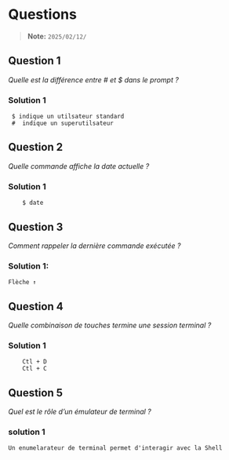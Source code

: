 # Questions
> **Note:** `2025/02/12/`

## Question 1 
*Quelle est la différence entre # et $ dans le prompt ?*

### Solution 1
```
 $ indique un utilsateur standard
 #  indique un superutilsateur
```

## Question 2
*Quelle commande affiche la date actuelle ?*

### Solution 1
```
	$ date
```

## Question 3
*Comment rappeler la dernière commande exécutée ?*

### Solution 1:
```
Flèche ↑
```

## Question 4
*Quelle combinaison de touches termine une session terminal ?*

### Solution 1
```
	Ctl + D
	Ctl + C
```

## Question 5
*Quel est le rôle d’un émulateur de terminal ?*

### solution 1
```
Un enumelarateur de terminal permet d'interagir avec la Shell
```